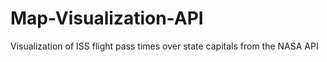 # Map-Visualization-API
Visualization of ISS flight pass times over state capitals from the NASA API
